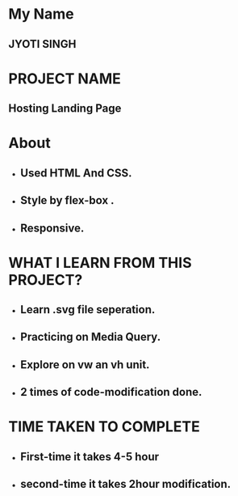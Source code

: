 # My Name

## JYOTI SINGH

# PROJECT NAME

## Hosting Landing Page

# About

- ## Used HTML And CSS.
- ## Style by flex-box .
- ## Responsive.

# WHAT I LEARN FROM THIS PROJECT?

- ## Learn .svg file seperation.
- ## Practicing on Media Query.
- ## Explore on vw an vh unit.
- ## 2 times of code-modification done.

# TIME TAKEN TO COMPLETE

- ## First-time it takes 4-5 hour
- ## second-time it takes 2hour modification.
